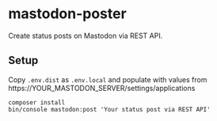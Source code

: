 # mastodon-poster

Create status posts on Mastodon via REST API.

## Setup

Copy `.env.dist` as `.env.local` and populate with values from https://YOUR_MASTODON_SERVER/settings/applications

```
composer install
bin/console mastodon:post 'Your status post via REST API'
```
